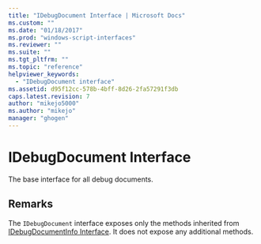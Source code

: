 ```yaml
---
title: "IDebugDocument Interface | Microsoft Docs"
ms.custom: ""
ms.date: "01/18/2017"
ms.prod: "windows-script-interfaces"
ms.reviewer: ""
ms.suite: ""
ms.tgt_pltfrm: ""
ms.topic: "reference"
helpviewer_keywords: 
  - "IDebugDocument interface"
ms.assetid: d95f12cc-578b-4bff-8d26-2fa57291f3db
caps.latest.revision: 7
author: "mikejo5000"
ms.author: "mikejo"
manager: "ghogen"
---
```

# IDebugDocument Interface
The base interface for all debug documents.  
  
## Remarks  
 The `IDebugDocument` interface exposes only the methods inherited from [IDebugDocumentInfo Interface](../../winscript/reference/idebugdocumentinfo-interface.md). It does not expose any additional methods.
